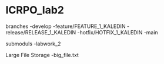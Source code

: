 # ICRPO_lab2

branches
-develop
-feature/FEATURE_1_KALEDIN
-release/RELEASE_1_KALEDIN
-hotfix/HOTFIX_1_KALEDIN
-main

submoduls
-labwork_2

Large File Storage
-big_file.txt
